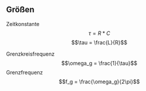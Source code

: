 ## Größen
Zeitkonstante
$$\tau = R*C$$
$$\tau = \frac{L}{R}$$

Grenzkreisfrequenz
$$\omega_g = \frac{1}{\tau}$$
Grenzfrequenz
$$f_g = \frac{\omega_g}{2\pi}$$
